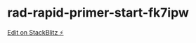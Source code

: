 # rad-rapid-primer-start-fk7ipw

[Edit on StackBlitz ⚡️](https://stackblitz.com/edit/rad-rapid-primer-start-fk7ipw)